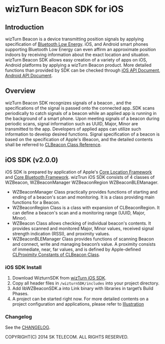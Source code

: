 # wizTurn Beacon SDK for iOS

## Introduction

wizTurn Beacon is a device transmitting position signals by applying specification of [Bluetooth Low Energy](http://www.bluetooth.com/pages/bluetooth-smart.aspx).  iOS, and Android smart phones supporting Bluetooth Low Energy can even affirm an approximate position indoors by receiving information about the exact location and situation.
wizTurn Beacon SDK allows easy creation of a variety of apps on iOS, Android platforms by applying a wizTurn Beacon product. More detailed functions than provided by SDK can be checked through [iOS API Document](http://wizturn.github.io/iOS-SDK/), [Android API Document](http://wizturn.github.io/Android-SDK/).

## Overview

wizTurn Beacon SDK recognizes signals of a beacon , and the specifications of the signal is passed onto the connected app..SDK scans periodically to catch signals of a beacon while an applied app is running in the background of a smart phone. Upon meeting signals of a beacon during periodic scans, signal information such as UUID, Major, Minor are transmitted to the app. Developers of applied apps can utilize such information to develop desired functions.
Signal specification of a beacon is based on the specification of Apple's iBeacon, and the detailed contents shall be referred to [CLBeacon Class Reference](https://developer.apple.com/library/ios/documentation/CoreLocation/Reference/CLBeacon_class/Reference/Reference.html).

## iOS SDK (v2.0.0)

iOS SDK is prepared by application of  Apple's [Core Location Framework](https://developer.apple.com/library/ios/documentation/CoreLocation/Reference/CoreLocation_Framework/_index.html) and [Core Bluetooth Framework](https://developer.apple.com/library/ios/documentation/CoreBluetooth/Reference/CoreBluetooth_Framework/_index.html). wizTrun iOS SDK consists of 4 classes of WZBeacon, WZBeaconManager WZBeaconRegion WZBeaconBLEManager.

- WZBeaconManager Class practically provides functions of starting and ending of a beacon's scan and monitoring. It is a class providing main functions for a Beacon.
- WZBeaconRegion Class is a class with expansion of CLBeaconRegion. It can define a beacon's scan and a monitoring range (UUID, Major, Minor).
- WZBeacon Class allows checking of individual beacon's contents. It provides scanned and monitored Major, Minor values, received signal strength indication (RSSI), and proximity values.
- WZBeaconBLEManager Class provides functions of scanning Beacon and connect, write and managing beacon’s value.
A proximity consists of immediate, near, far values, and is defined by Apple-defined [CLProximity Constants of CLBeacon Class](https://developer.apple.com/library/ios/documentation/CoreLocation/Reference/CLBeacon_class/Reference/Reference.html#//apple_ref/doc/uid/TP40013053-CH1-SW9).

### iOS SDK Install
1. Download WizturnSDK from  [wizTurn iOS SDK](https://github.com/wizTurn/iOS-SDK).
2. Copy all header files in `/wizturnSDK/includes` into your project directory.
3. Add libWZBeaconSDK.a into Link binary with libraries in target’s Build Phases.
4. A project can be started right now. For more detailed contents on a project configuration and applications, please refer to [Illustration](https://github.com/wizTurn/iOS-SDK/tree/master/Examples/)

### Changelog
See the [CHANGELOG](https://github.com/wizTurn/iOS-SDK/blob/master/CHANGELOG.md).

COPYRIGHT(C) 2014 SK TELECOM. ALL RIGHTS RESERVED.
